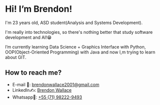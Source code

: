 # Hi! I’m Brendon!
I'm 23 years old, ASD student(Analysis and Systems Development).

I'm really into technologies, so there's nothing better that study software development and AI!:grin:

I’m currently learning Data Science + Graphics Interface with Python, OOP(Object-Oriented Programming) with Java and now I,m trying to learn about GIT.

## How to reach me?

 - E-mail 📧: brendonwallace2001@gmail.com  
 - LinkedIn✍️: [Brendon Wallace](https://www.linkedin.com/in/brendon-wallace-800a431b9?utm_source=share&utm_campaign=share_via&utm_content=profile&utm_medium=android_app)
 - Whatsapp📱: [+55 (71) 98222-9493](https://wa.me/5571982229493)

<!---
brendonwallacee/brendonwallacee is a ✨ special ✨ repository because its `README.md` (this file) appears on your GitHub profile.
You can click the Preview link to take a look at your changes.
--->
